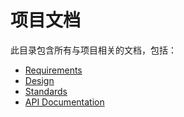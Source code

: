 # 项目文档

此目录包含所有与项目相关的文档，包括：

- [Requirements](./requirements/)
- [Design](./design/)
- [Standards](./standards/)
- [API Documentation](./api/)
